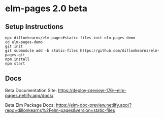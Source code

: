 # elm-pages 2.0 beta

## Setup Instructions
```shell
npx dillonkearns/elm-pages#static-files init elm-pages-demo
cd elm-pages-demo
git init
git submodule add -b static-files https://github.com/dillonkearns/elm-pages.git
npm install
npm start
```

## Docs

Beta Documentation Site: https://deploy-preview-176--elm-pages.netlify.app/docs/

Beta Elm Package Docs: https://elm-doc-preview.netlify.app/?repo=dillonkearns%2Felm-pages&version=static-files

